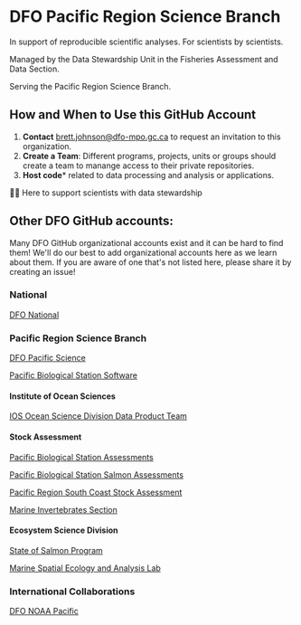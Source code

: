 # DFO Pacific Region Science Branch

In support of reproducible scientific analyses. For scientists by scientists.



Managed by the Data Stewardship Unit in the Fisheries Assessment and Data Section.

Serving the Pacific Region Science Branch.

## How and When to Use this GitHub Account

1) **Contact** brett.johnson@dfo-mpo.gc.ca to request an invitation to this organization.
2) **Create a Team**: Different programs, projects, units or groups should create a team to manange access to their private repositories.
3) **Host code*** related to data processing and analysis or applications.

🙋‍♀️ Here to support scientists with data stewardship

## Other DFO GitHub accounts:

Many DFO GitHub organizational accounts exist and it can be hard to find them! We'll do our best to add organizational accounts here as we learn about them. If you are aware of one that's not listed here, please share it by creating an issue!

### National

[DFO National](https://github.com/dfo-mpo)

### Pacific Region Science Branch

[DFO Pacific Science](https://github.com/dfo-pacific-science)

[Pacific Biological Station Software](https://github.com/pbs-software)

#### Institute of Ocean Sciences

[IOS Ocean Science Division Data Product Team](https://github.com/ios-osd-dpg)

#### Stock Assessment

[Pacific Biological Station Assessments](https://github.com/pbs-assess/)

[Pacific Biological Station Salmon Assessments](https://github.com/Pacific-salmon-assess/)

[Pacific Region South Coast Stock Assessment](https://github.com/SCA-stock-assess)

[Marine Invertebrates Section](https://github.com/mis-assess)

#### Ecosystem Science Division

[State of Salmon Program](https://github.com/sos-program)

[Marine Spatial Ecology and Analysis Lab](https://gitlab.com/dfo-msea)

### International Collaborations

[DFO NOAA Pacific](https://github.com/dfo-noaa-pacific)


